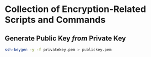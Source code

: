 # Collection of Encryption-Related Scripts and Commands


## Generate Public Key *from* Private Key
```bash
ssh-keygen -y -f privatekey.pem > publickey.pem
```

